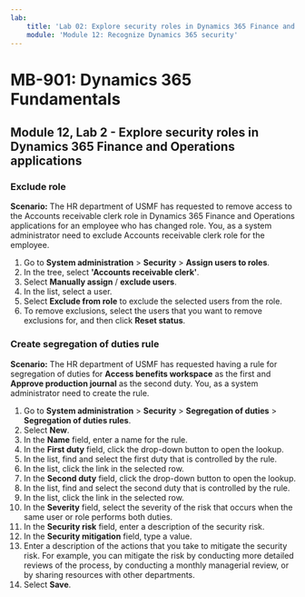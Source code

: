 ```yaml
---
lab:
    title: 'Lab 02: Explore security roles in Dynamics 365 Finance and Operations applications'
    module: 'Module 12: Recognize Dynamics 365 security'
---
```


# MB-901: Dynamics 365 Fundamentals
## Module 12, Lab 2 - Explore security roles in Dynamics 365 Finance and Operations applications

### Exclude role

**Scenario:** The HR department of USMF has requested to remove access to the Accounts receivable clerk role in Dynamics 365 Finance and Operations applications for an employee who has changed role. You, as a system administrator need to exclude Accounts receivable clerk role for the employee.

1. Go to **System administration** > **Security** > **Assign users to roles**.
1. In the tree, select **'Accounts receivable clerk'**.
1. Select **Manually assign** / **exclude users**.
1. In the list, select a user.
1. Select **Exclude from role** to exclude the selected users from the role.
1. To remove exclusions, select the users that you want to remove exclusions for, and then click **Reset status**. 

### Create segregation of duties rule

**Scenario:** The HR department of USMF has requested having a rule for segregation of duties for **Access benefits workspace** as the first and **Approve production journal** as the second duty. You, as a system administrator need to create the rule.

1. Go to **System administration** > **Security** > **Segregation of duties** > **Segregation of duties rules**.
1. Select **New**.
1. In the **Name** field, enter a name for the rule.
1. In the **First duty** field, click the drop-down button to open the lookup.
1. In the list, find and select the first duty that is controlled by the rule.
1. In the list, click the link in the selected row.
1. In the **Second duty** field, click the drop-down button to open the lookup.
1. In the list, find and select the second duty that is controlled by the rule.
1. In the list, click the link in the selected row.
1. In the **Severity** field, select the severity of the risk that occurs when the same user or role performs both duties.
1. In the **Security risk** field, enter a description of the security risk.
1. In the **Security mitigation** field, type a value.
1. Enter a description of the actions that you take to mitigate the security risk. 
For example, you can mitigate the risk by conducting more detailed reviews of the process, by conducting a monthly managerial review, or by sharing resources with other departments.
1. Select **Save**.

